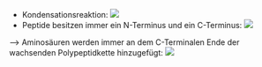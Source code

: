 - Kondensationsreaktion:
![](Pasted%20image%2020240106111146.png)
- Peptide besitzen immer ein N-Terminus und ein C-Terminus:
![](Pasted%20image%2020240106111234.png)

--> Aminosäuren werden immer an dem C-Terminalen Ende der wachsenden Polypeptidkette hinzugefügt:
![](Pasted%20image%2020240106111549.png)
